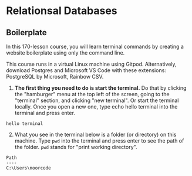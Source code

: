 # Relationsal Databases

## Boilerplate

In this 170-lesson course, you will learn terminal commands by creating a website boilerplate using only the command line.

This course runs in a virtual Linux machine using Gitpod. Alternatively, download Postgres and Microsoft VS Code with these extensions: PostgreSQL by Microsoft, Rainbow CSV.

1. __The first thing you need to do is start the terminal.__ Do that by clicking the "hamburger" menu at the top left of the screen, going to the "terminal" section, and clicking "new terminal". Or start the terminal locally. Once you open a new one, type echo hello terminal into the terminal and press enter.

```
hello terminal
```

2. What you see in the terminal below is a folder (or directory) on this machine. Type `pwd` into the terminal and press enter to see the path of the folder. `pwd` stands for "print working directory".

```
Path
----
C:\Users\moorcode
```